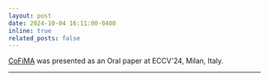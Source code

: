 ```yaml
---
layout: post
date: 2024-10-04 16:11:00-0400
inline: true
related_posts: false
---
```


[CoFiMA](https://arxiv.org/abs/2312.08977) was presented as an Oral paper at ECCV'24, Milan, Italy.

---